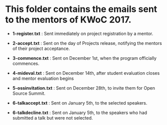 # This folder contains the emails sent to the mentors of KWoC 2017.

- **1-register.txt** : Sent immediately on project registration by a mentor.

- **2-accept.txt** : Sent on the day of Projects release, notifying the mentors
  of their project acceptance.

- **3-commence.txt** : Sent on December 1st, when the program officially commences.

- **4-mideval.txt** : Sent on December 14th, after student evaluation closes and mentor evaluation begins

- **5-ossinvitation.txt** : Sent on December 28th, to invite them for Open Source Summit.

- **6-talkaccept.txt** : Sent on January 5th, to the selected speakers.

- **6-talkdecline.txt** : Sent on January 5th, to the speakers who had submitted a talk but were not selected.
